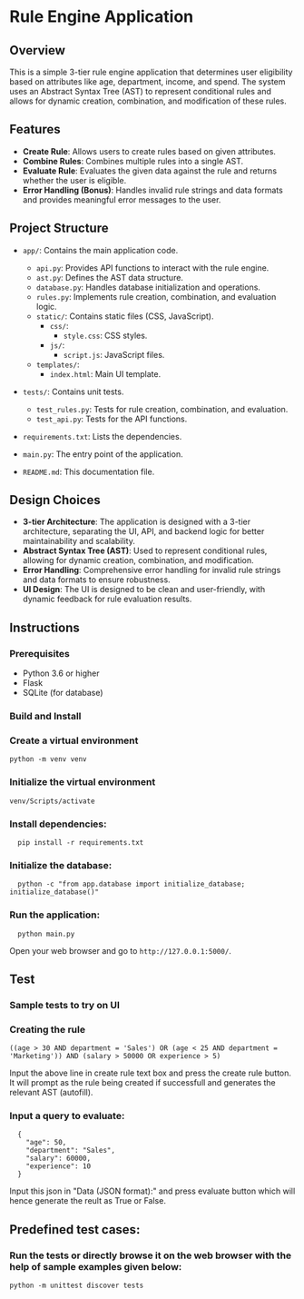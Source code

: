 # Rule Engine Application

## Overview
This is a simple 3-tier rule engine application that determines user eligibility based on attributes like age, department, income, and spend. The system uses an Abstract Syntax Tree (AST) to represent conditional rules and allows for dynamic creation, combination, and modification of these rules.

## Features
  - **Create Rule**: Allows users to create rules based on given attributes.
  - **Combine Rules**: Combines multiple rules into a single AST.
  - **Evaluate Rule**: Evaluates the given data against the rule and returns whether the user is eligible.
  - **Error Handling (Bonus)**: Handles invalid rule strings and data formats and provides meaningful error messages to the user.


## Project Structure
- `app/`: Contains the main application code.
  - `api.py`: Provides API functions to interact with the rule engine.
  - `ast.py`: Defines the AST data structure.
  - `database.py`: Handles database initialization and operations.
  - `rules.py`: Implements rule creation, combination, and evaluation logic.
  - `static/`: Contains static files (CSS, JavaScript).
    - `css/`: 
      - `style.css`: CSS styles.
    - `js/`:
      - `script.js`: JavaScript files.
  - `templates/`:
      - `index.html`: Main UI template.
  
- `tests/`: Contains unit tests.
  - `test_rules.py`: Tests for rule creation, combination, and evaluation.
  - `test_api.py`: Tests for the API functions.
- `requirements.txt`: Lists the dependencies.
- `main.py`: The entry point of the application.
- `README.md`: This documentation file.

## Design Choices
- **3-tier Architecture**: The application is designed with a 3-tier architecture, separating the UI, API, and backend logic for better maintainability and scalability.
- **Abstract Syntax Tree (AST)**: Used to represent conditional rules, allowing for dynamic creation, combination, and modification.
- **Error Handling**: Comprehensive error handling for invalid rule strings and data formats to ensure robustness.
- **UI Design**: The UI is designed to be clean and user-friendly, with dynamic feedback for rule evaluation results.

## Instructions

  ### Prerequisites
  - Python 3.6 or higher
  - Flask
  - SQLite (for database)


  ### Build and Install
  ###  Create a virtual environment 
    python -m venv venv
  ### Initialize the virtual environment 
    venv/Scripts/activate
  ### Install dependencies:
      pip install -r requirements.txt
  ### Initialize the database:
      python -c "from app.database import initialize_database; initialize_database()"
  ### Run the application:
      python main.py
  Open your web browser and go to `http://127.0.0.1:5000/`.

  ## Test
  ### Sample tests to try on UI
  ### Creating the rule
    ((age > 30 AND department = 'Sales') OR (age < 25 AND department = 'Marketing')) AND (salary > 50000 OR experience > 5)

  Input the above line in create rule text box and press the create rule button. It will prompt as the rule being created if successfull and generates the relevant AST (autofill).

  ### Input a query to evaluate:
      {
        "age": 50,
        "department": "Sales",
        "salary": 60000,
        "experience": 10
      }

  Input this json in "Data (JSON format):" and press evaluate button which will hence generate the reult as True or False.


## Predefined test cases:
### Run the tests or directly browse it on the web browser with the help of sample examples given below:
    python -m unittest discover tests